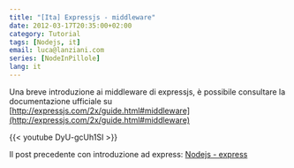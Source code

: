 ```yaml
---
title: "[Ita] Expressjs - middleware"
date: 2012-03-17T20:35:00+02:00
category: Tutorial
tags: [Nodejs, it]
email: luca@lanziani.com
series: [NodeInPillole]
lang: it
---
```


Una breve introduzione ai middleware di expressjs, è possibile consultare la documentazione ufficiale su [http://expressjs.com/2x/guide.html#middleware](http://expressjs.com/2x/guide.html#middleware)

<!--more-->

{{< youtube DyU-gcUh1SI >}}
<br/>

Il post precedente con introduzione ad express: [Nodejs - express](/ita-nodejs-express.html)
